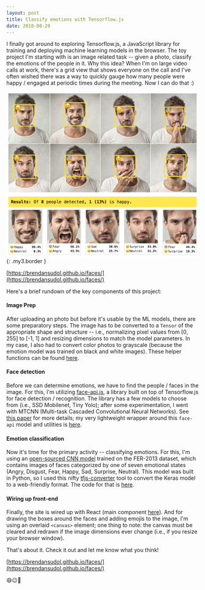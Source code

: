 ```yaml
---
layout: post
title: Classify emotions with Tensorflow.js
date: 2018-08-29
---
```


I finally got around to exploring Tensorflow.js, a JavaScript library for
training and deploying machine learning models in the browser. The toy project
I'm starting with is an image related task -- given a photo, classify the
emotions of the people in it. Why this idea? When I'm on large video calls at
work, there's a grid view that shows everyone on the call and I've often wished
there was a way to quickly gauge how many people were happy / engaged at
periodic times during the meeting. Now I can do that :)

![Example](/assets/img/writing/emotions.png){: .my3.border }

[https://brendansudol.github.io/faces/](https://brendansudol.github.io/faces/)

Here's a brief rundown of the key components of this project:

#### Image Prep

After uploading an photo but before it's usable by the ML models, there are some
preparatory steps. The image has to be converted to a `Tensor` of the
appropriate shape and structure -- i.e., normalizing pixel values from [0, 255]
to [-1, 1] and resizing dimensions to match the model parameters. In my case, I
also had to convert color photos to grayscale (because the emotion model was
trained on black and white images). These helper functions can be found
[here](https://github.com/brendansudol/faces/blob/master/src/ml/img.js).

#### Face detection

Before we can determine emotions, we have to find the people / faces in the
image. For this, I'm utilizing
[face-api.js](https://github.com/justadudewhohacks/face-api.js), a library built
on top of Tensorflow.js for face detection / recognition. The library has a few
models to choose from (i.e., SSD Mobilenet, Tiny Yolo); after some
experimentation, I went with MTCNN (Multi-task Cascaded Convolutional Neural
Networks). See
[this paper](https://kpzhang93.github.io/MTCNN_face_detection_alignment/paper/spl.pdf)
for more details; my very lightweight wrapper around this `face-api` model and
utilities is
[here](https://github.com/brendansudol/faces/blob/master/src/ml/face.js).

#### Emotion classification

Now it's time for the primary activity -- classifying emotions. For this, I'm
using an
[open-sourced CNN model](https://github.com/oarriaga/face_classification)
trained on the FER-2013 dataset, which contains images of faces categorized by
one of seven emotional states (Angry, Disgust, Fear, Happy, Sad, Surprise,
Neutral). This model was built in Python, so I used this nifty
[tfjs-converter](https://github.com/tensorflow/tfjs-converter) tool to convert
the Keras model to a web-friendly format. The code for that is
[here](https://github.com/brendansudol/faces/tree/master/py).

#### Wiring up front-end

Finally, the site is wired up with React (main component
[here](https://github.com/brendansudol/faces/blob/master/src/components/App.js)).
And for drawing the boxes around the faces and adding emojis to the image, I'm
using an overlaid `<canvas>` element; one thing to note: the canvas must be
cleared and redrawn if the image dimensions ever change (i.e., if you resize
your browser window).

That's about it. Check it out and let me know what you think!

[https://brendansudol.github.io/faces/](https://brendansudol.github.io/faces/)

😄😐🙁
